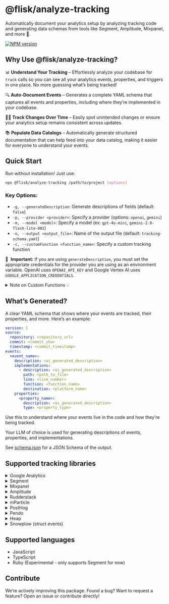# @flisk/analyze-tracking

Automatically document your analytics setup by analyzing tracking code and generating data schemas from tools like Segment, Amplitude, Mixpanel, and more 🚀.

[![NPM version](https://img.shields.io/npm/v/@flisk/analyze-tracking.svg)](https://www.npmjs.com/package/@flisk/analyze-tracking)


## Why Use @flisk/analyze-tracking?
📊 **Understand Your Tracking** – Effortlessly analyze your codebase for `track` calls so you can see all your analytics events, properties, and triggers in one place. No more guessing what’s being tracked!

🔍 **Auto-Document Events** – Generates a complete YAML schema that captures all events and properties, including where they’re implemented in your codebase.

🕵️‍♂️ **Track Changes Over Time** – Easily spot unintended changes or ensure your analytics setup remains consistent across updates.

📚 **Populate Data Catalogs** – Automatically generate structured documentation that can help feed into your data catalog, making it easier for everyone to understand your events.


## Quick Start

Run without installation! Just use:

```sh
npx @flisk/analyze-tracking /path/to/project [options]
```

### Key Options:
- `-g, --generateDescription`: Generate descriptions of fields (default: `false`)
- `-p, --provider <provider>`: Specify a provider (options: `openai`, `gemini`)
- `-m, --model <model>`: Specify a model (ex: `gpt-4o-mini`, `gemini-2.0-flash-lite-001`)
- `-o, --output <output_file>`: Name of the output file (default: `tracking-schema.yaml`)
- `-c, --customFunction <function_name>`: Specify a custom tracking function

🔑&nbsp; **Important:** If you are using `generateDescription`, you must set the appropriate credentials for the provider you are using as an environment variable. OpenAI uses `OPENAI_API_KEY` and Google Vertex AI uses `GOOGLE_APPLICATION_CREDENTIALS`.

<details>
  <summary>Note on Custom Functions 💡</summary>

  Use this if you have your own in-house tracker or a wrapper function that calls other tracking libraries.

  We currently only support functions that follow the following format:
  ```js
  yourCustomTrackFunctionName('<event_name>', {
    <event_parameters>
  });
  ```
</details>


## What’s Generated?
A clear YAML schema that shows where your events are tracked, their properties, and more.
Here’s an example:

```yaml
version: 1
source:
  repository: <repository_url>
  commit: <commit_sha>
  timestamp: <commit_timestamp>
events:
  <event_name>:
    description: <ai_generated_description>
    implementations:
      - description: <ai_generated_description>
        path: <path_to_file>
        line: <line_number>
        function: <function_name>
        destination: <platform_name>
    properties:
      <property_name>:
        description: <ai_generated_description>
        type: <property_type>
```

Use this to understand where your events live in the code and how they’re being tracked.

Your LLM of choice is used for generating descriptions of events, properties, and implementations.

See [schema.json](schema.json) for a JSON Schema of the output.


## Supported tracking libraries

<details>
  <summary>Google Analytics</summary>

  ```js
  gtag('event', '<event_name>', {
    <event_parameters>
  });
  ```
</details>

<details>
  <summary>Segment</summary>

  ```js
  analytics.track('<event_name>', {
    <event_parameters>
  });
  ```
</details>

<details>
  <summary>Mixpanel</summary>

  ```js
  mixpanel.track('<event_name>', {
    <event_parameters>
  });
  ```
</details>

<details>
  <summary>Amplitude</summary>

  ```js
  amplitude.logEvent('<event_name>', {
    <event_parameters>
  });
  ```
</details>

<details>
  <summary>Rudderstack</summary>

  ```js
  rudderanalytics.track('<event_name>', {
    <event_parameters>
  });
  ```
</details>

<details>
  <summary>mParticle</summary>

  ```js
  mParticle.logEvent('<event_name>', {
    <event_parameters>
  });
  ```
</details>

<details>
  <summary>PostHog</summary>

  ```js
  posthog.capture('<event_name>', {
    <event_parameters>
  });
  ```
</details>

<details>
  <summary>Pendo</summary>

  ```js
  pendo.track('<event_name>', {
    <event_parameters>
  });
  ```
</details>

<details>
  <summary>Heap</summary>

  ```js
  heap.track('<event_name>', {
    <event_parameters>
  });
  ```
</details>

<details>
  <summary>Snowplow (struct events)</summary>

  ```js
  snowplow('trackStructEvent', {
    category: '<category>',
    action: '<action>',
    label: '<label>',
    property: '<property>',
    value: '<value> '
  });
  ```

  ```js
  trackStructEvent({
    category: '<category>',
    action: '<action>',
    label: '<label>',
    property: '<property>',
    value: '<value>'
  });
  ```

  ```js
  buildStructEvent({
    category: '<category>',
    action: '<action>',
    label: '<label>',
    property: '<property>',
    value: '<value>'
  });
  ```

  _Note: Snowplow Self Describing Events are coming soon!_
</details>


## Supported languages

- JavaScript
- TypeScript
- Ruby (Experimental - only supports Segment for now)


## Contribute
We’re actively improving this package. Found a bug? Want to request a feature? Open an issue or contribute directly!

